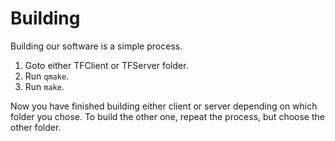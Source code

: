 # Building

Building our software is a simple process.

1. Goto either TFClient or TFServer folder.
2. Run `qmake`.
3. Run `make`.

Now you have finished building either client or 
server depending on which folder you chose. To build
the other one, repeat the process, but choose the other folder.
